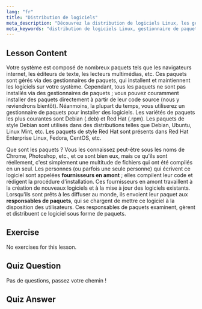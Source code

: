 ```yaml
---
lang: "fr"
title: "Distribution de logiciels"
meta_description: "Découvrez la distribution de logiciels Linux, les gestionnaires de paquets et les types de paquets comme .deb et .rpm. Comprenez comment les logiciels sont gérés sur les systèmes Linux."
meta_keywords: "distribution de logiciels Linux, gestionnaire de paquets, .deb, .rpm, paquets Linux, Linux pour débutants, tutoriel Linux, installation de logiciels"
---
```


## Lesson Content

Votre système est composé de nombreux paquets tels que les navigateurs internet, les éditeurs de texte, les lecteurs multimédias, etc. Ces paquets sont gérés via des gestionnaires de paquets, qui installent et maintiennent les logiciels sur votre système. Cependant, tous les paquets ne sont pas installés via des gestionnaires de paquets ; vous pouvez couramment installer des paquets directement à partir de leur code source (nous y reviendrons bientôt). Néanmoins, la plupart du temps, vous utiliserez un gestionnaire de paquets pour installer des logiciels. Les variétés de paquets les plus courantes sont Debian (.deb) et Red Hat (.rpm). Les paquets de style Debian sont utilisés dans des distributions telles que Debian, Ubuntu, Linux Mint, etc. Les paquets de style Red Hat sont présents dans Red Hat Enterprise Linux, Fedora, CentOS, etc.

Que sont les paquets ? Vous les connaissez peut-être sous les noms de Chrome, Photoshop, etc., et ce sont bien eux, mais ce qu'ils sont réellement, c'est simplement une multitude de fichiers qui ont été compilés en un seul. Les personnes (ou parfois une seule personne) qui écrivent ce logiciel sont appelées **fournisseurs en amont** ; elles compilent leur code et rédigent la procédure d'installation. Ces fournisseurs en amont travaillent à la création de nouveaux logiciels et à la mise à jour des logiciels existants. Lorsqu'ils sont prêts à les diffuser au monde, ils envoient leur paquet aux **responsables de paquets**, qui se chargent de mettre ce logiciel à la disposition des utilisateurs. Ces responsables de paquets examinent, gèrent et distribuent ce logiciel sous forme de paquets.

## Exercise

No exercises for this lesson.

## Quiz Question

Pas de questions, passez votre chemin !

## Quiz Answer
